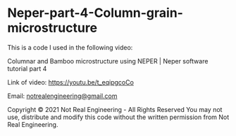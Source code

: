 # Neper-part-4-Column-grain-microstructure
This is a code I used in the following video:

Columnar and Bamboo microstructure using NEPER | Neper software tutorial part 4

Link of video: https://youtu.be/t_eqipgcoCo

Email: notrealengineering@gmail.com

Copyright © 2021 Not Real Engineering - All Rights Reserved You may not use, distribute and modify this code without the written permission from Not Real Engineering.
